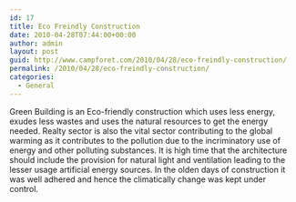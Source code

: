 ```yaml
---
id: 17
title: Eco Freindly Construction
date: 2010-04-28T07:44:00+00:00
author: admin
layout: post
guid: http://www.campforet.com/2010/04/28/eco-freindly-construction/
permalink: /2010/04/28/eco-freindly-construction/
categories:
  - General
---
```

Green Building is an Eco-friendly construction which uses less energy, exudes less wastes and uses the natural resources to get the energy needed. Realty sector is also the vital sector contributing to the global warming as it contributes to the pollution due to the incriminatory use of energy and other polluting substances. It is high time that the architecture should include the provision for natural light and ventilation leading to the lesser usage artificial energy sources. In the olden days of construction it was well adhered and hence the climatically change was kept under control.